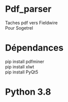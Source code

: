 # Pdf_parser <br/>
Taches pdf vers Fieldwire <br/>
Pour Sogetrel <br/>


# Dépendances <br/>
pip install pdfminer <br/>
pip install xlwt <br/>
pip install PyQt5 <br/>

# Python 3.8

